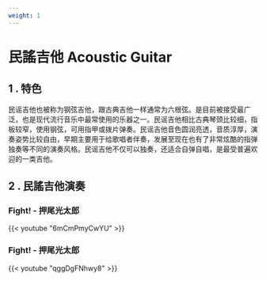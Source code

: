 ```yaml
---
weight: 1
---
```


# 民謠吉他 Acoustic Guitar

## 1 . 特色

民谣吉他也被称为钢弦吉他，跟古典吉他一样通常为六根弦。是目前被接受最广泛，也是现代流行音乐中最常使用的乐器之一。民谣吉他相比古典琴颈比较细，指板较窄，使用钢弦，可用指甲或拨片弹奏。民谣吉他音色圆润亮透，音质淳厚，演奏姿势比较自由，早期主要用于给歌唱者伴奏，发展至现在也有了非常炫酷的指弹独奏等不同的演奏风格。民谣吉他不仅可以独奏，还适合自弹自唱，是最受普遍欢迎的一类吉他。

## 2 . 民謠吉他演奏

### Fight! - 押尾光太郎

{{< youtube "6mCmPmyCwYU" >}}

### Fight! - 押尾光太郎

{{< youtube "qggDgFNhwy8" >}}